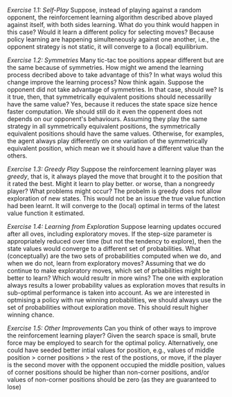 *Exercise 1.1: Self-Play* Suppose, instead of playing against a random opponent, the reinforcement learning algorithm described above played against itself, with both sides learning. What do you think would happen in this case? Would it learn a different policy for selecting moves?
Because policy learning are happening simulteneously against one another, i.e., the opponent strategy is not static, it will converge to a (local) equilibrium.

*Exercise 1.2: Symmetries* Many tic-tac toe positions appear different but are the same because of symmetries. How might we amend the learning process decribed above to take advantage of this? In what ways wolud this change improve the learning process? Now think again. Suppose the opponent did not take advantage of symmetries. In that case, should we? Is it true, then, that symmetrically equivalent positions should necessarilly have the same value?
Yes, because it reduces the state space size hence faster computation. We should still do it even the oppenent does not depends on our opponent's behaviours. Assuming they play the same strategy in all symmetrically equivalent positions, the symmetrically equivalent positions should have the same values. Otherwise, for examples, the agent always play differently on one variation of the symmetrically equivalent position, which mean we it should have a different value than the others.

*Exercise 1.3: Greedy Play* Suppose the reinforcement learning player was *greedy*, that is, it always played the move that brought it to the position that it rated the best. Might it learn to play better. or worse, than a nongreedy player? What problems might occur?
The probelm is greedy does not allow exploration of new states. This would not be an issue the true value function had been learnt. It will converge to the (local) optimal in terms of the latest value function it estimated.

*Exercise 1.4: Learning from Exploration* Suppose learning updates occured after all oves, including exploratory moves. If the step-size parameter is appropriately reduced over time (but not the tendency to explore), then the state values would converge to a different set of probabilities. What (conceptually) are the two sets of probabilities computed when we do, and when we do not, learn from exploratory moves? Assuming that we do continue to make exploratory moves, which set of prbabilities might be better to learn? Which would resultr in more wins?
The one with exploration always results a lower probability values as exploration moves that results in sub-optimal performance is taken into account. As we are interested in optmising a policy with rue winning probabilities,  we should always use the set of probabilities without exploration move. This should result higher winning chance.

*Exercise 1.5: Other Improvements* Can you think of other ways to improve the reinforcement learning player?
Given the search space is small, brute force may be employed to search for the optimal policy. Alternatively, one could have seeded better intial values for position, e.g., values of middle position > corner positions > the rest of the postions, or move, if the player is the second mover with the opponent occupied the middle position, values of corner positions should be higher than non-corner positions, and/or values of non-corner positions should be zero (as they are guaranteed to lose)
